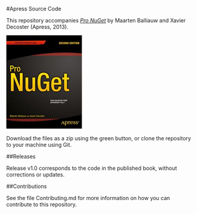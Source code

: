 #Apress Source Code

This repository accompanies [*Pro NuGet*](http://www.apress.com/9781430260011) by Maarten Balliauw and Xavier Decoster (Apress, 2013).

![Cover image](9781430260011.jpg)

Download the files as a zip using the green button, or clone the repository to your machine using Git.

##Releases

Release v1.0 corresponds to the code in the published book, without corrections or updates.

##Contributions

See the file Contributing.md for more information on how you can contribute to this repository.
